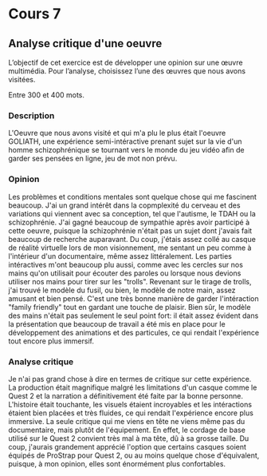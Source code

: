 # Cours 7
## Analyse critique d'une oeuvre

L’objectif de cet exercice est de développer une opinion sur une œuvre multimédia. Pour l’analyse, choisissez l’une des œuvres que nous avons visitées. 

Entre 300 et 400 mots. 

### Description
L'Oeuvre que nous avons visité et qui m'a plu le plus était l'oeuvre GOLIATH, une expérience semi-intéractive prenant sujet sur la vie d'un homme schizophrénique se tournant vers le monde du jeu vidéo afin de garder ses pensées en ligne, jeu de mot non prévu.

### Opinion
Les problèmes et conditions mentales sont quelque chose qui me fascinent beaucoup. J'ai un grand intérêt dans la copmplexité du cerveau et des variations qui viennent avec sa conception, tel que l'autisme, le TDAH ou la schizophrénie. J'ai gagné beaucoup de sympathie après avoir participé à cette oeuvre, puisque la schizophrénie n'était pas un sujet dont j'avais fait beaucoup de recherche auparavant. Du coup, j'étais assez collé au casque de réalité virtuelle lors de mon visionnement, me sentant un peu comme à l'intérieur d'un documentaire, même assez littéralement. Les parties intéractives m'ont beaucoup plu aussi, comme avec les cercles sur nos mains qu'on utilisait pour écouter des paroles ou lorsque nous devions utiliser nos mains pour tirer sur les "trolls". Revenant sur le tirage de trolls, j'ai trouvé le modèle du fusil, ou bien, le modèle de notre main, assez amusant et bien pensé. C'est une très bonne manière de garder l'intéraction "family friendly" tout en gardant une touche de plaisir. Bien sûr, le modèle des mains n'était pas seulement le seul point fort: il était assez évident dans la présentation que beaucoup de travail a été mis en place pour le développement des animations et des particules, ce qui rendait l'expérience tout encore plus immersif.

### Analyse critique
Je n'ai pas grand chose à dire en termes de critique sur cette expérience. La production était magnifique malgré les limitations d'un casque comme le Quest 2 et la narration a définitivement été faite par la bonne personne. L'histoire était touchante, les visuels étaient incroyables et les intéractions étaient bien placées et très fluides, ce qui rendait l'expérience encore plus immersive. La seule critique qui me viens en tête ne viens même pas du documentaire, mais plutôt de l'équipement. En effet, le cordage de base utilisé sur le Quest 2 convient très mal à ma tête, dû à sa grosse taille. Du coup, j'aurais grandement apprécié l'option que certains casques soient équipés de ProStrap pour Quest 2, ou au moins quelque chose d'équivalent, puisque, à mon opinion, elles sont énormément plus confortables.

